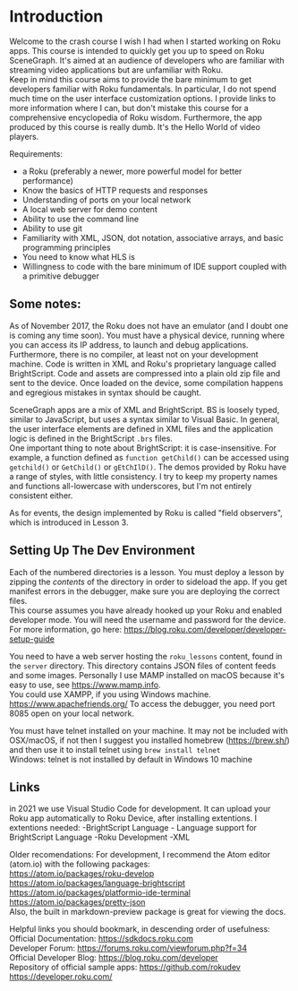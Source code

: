 # Introduction
Welcome to the crash course I wish I had when I started working on Roku apps.  This course is intended to quickly get you up to speed on Roku SceneGraph. It's aimed at an audience of developers who are familiar with streaming video applications but are unfamiliar with Roku.  
Keep in mind this course aims to provide the bare minimum to get developers familiar with Roku fundamentals.  In particular, I do not spend much time on the user interface customization options. 
I provide links to more information where I can, but don't mistake this course for a comprehensive encyclopedia of Roku wisdom. Furthermore, the app produced by this course is really dumb. It's the Hello World of video players.

Requirements:
- a Roku (preferably a newer, more powerful model for better performance)
- Know the basics of HTTP requests and responses
- Understanding of ports on your local network
- A local web server for demo content
- Ability to use the command line
- Ability to use git
- Familiarity with XML, JSON, dot notation, associative arrays, and basic programming principles
- You need to know what HLS is
- Willingness to code with the bare minimum of IDE support coupled with a primitive debugger

## Some notes:  
As of November 2017, the Roku does not have an emulator (and I doubt one is coming any time soon).  You must have a physical device, running where you can access its IP address, to launch and debug applications. Furthermore, there is no compiler, at least not on your development machine. Code is written in XML and Roku's proprietary language called BrightScript. Code and assets are compressed into a plain old zip file and sent to the device. Once loaded on the device, some compilation happens and egregious mistakes in syntax should be caught.  

SceneGraph apps are a mix of XML and BrightScript. BS is loosely typed, similar to JavaScript, but uses a syntax similar to Visual Basic. In general, the user interface elements are defined in XML files and the application logic is defined in the BrightScript `.brs` files.  
One important thing to note about BrightScript: it is case-insensitive. For example, a function defined as `function getChild()` can be accessed using `getchild()` or `GetChild()` or `gEtChIlD()`. The demos provided by Roku have a range of styles, with little consistency. I try to keep my property names and functions all-lowercase with underscores, but I'm not entirely consistent either.  

As for events, the design implemented by Roku is called "field observers", which is introduced in Lesson 3.  

## Setting Up The Dev Environment
Each of the numbered directories is a lesson. You must deploy a lesson by zipping the _contents_ of the directory in order to sideload the app. If you get manifest errors in the debugger, make sure you are deploying the correct files.  
This course assumes you have already hooked up your Roku and enabled developer mode. You will need the username and password for the device.  
For more information, go here: https://blog.roku.com/developer/developer-setup-guide  

You need to have a web server hosting the `roku_lessons` content, found in the `server` directory. This directory contains JSON files of content feeds and some images. Personally I use MAMP installed on macOS because it's easy to use, see https://www.mamp.info.  
You could use XAMPP, if you using Windows machine. https://www.apachefriends.org/
To access the debugger, you need port 8085 open on your local network.  

You must have telnet installed on your machine. It may not be included with OSX/macOS, if not then I suggest you installed homebrew (https://brew.sh/) and then use it to install telnet using `brew install telnet`  
Windows: telnet is not installed by default in Windows 10 machine 

## Links
in 2021 we use Visual Studio Code for development. It can upload your Roku app automatically to Roku Device, after installing extentions.
I extentions needed: 
-BrightScript Language - Language support for BrightScript Language
-Roku Development
-XML

Older recomendations:
For development, I recommend the Atom editor (atom.io) with the following packages:  
https://atom.io/packages/roku-develop  
https://atom.io/packages/language-brightscript  
https://atom.io/packages/platformio-ide-terminal  
https://atom.io/packages/pretty-json  
Also, the built in markdown-preview package is great for viewing the docs.  

Helpful links you should bookmark, in descending order of usefulness:  
Official Documentation: https://sdkdocs.roku.com  
Developer Forum: https://forums.roku.com/viewforum.php?f=34  
Official Developer Blog: https://blog.roku.com/developer  
Repository of official sample apps: https://github.com/rokudev  
https://developer.roku.com/  
